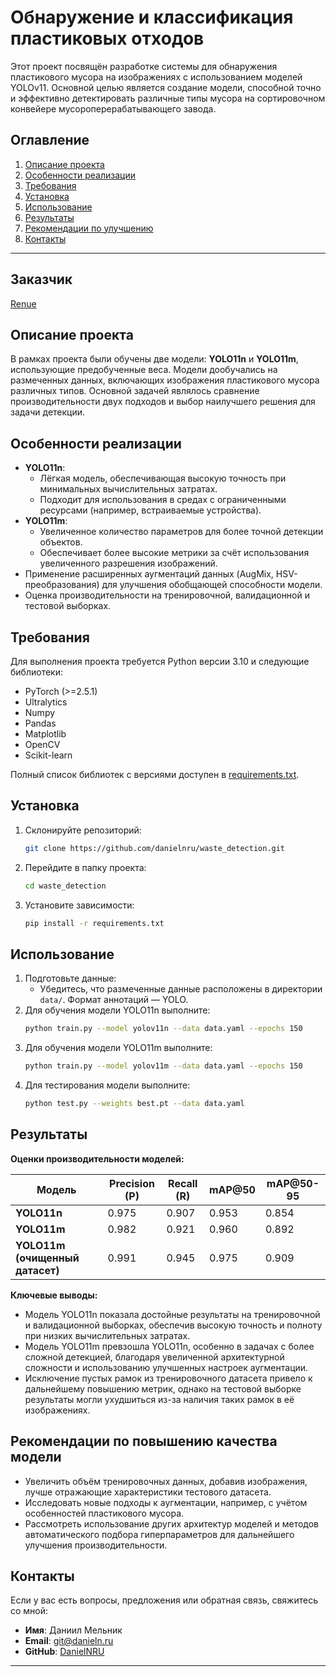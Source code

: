 # Обнаружение и классификация пластиковых отходов

Этот проект посвящён разработке системы для обнаружения пластикового мусора на изображениях с использованием моделей YOLOv11. Основной целью является создание модели, способной точно и эффективно детектировать различные типы мусора на сортировочном конвейере мусороперерабатывающего завода.

## Оглавление

1. [Описание проекта](#описание-проекта)  
2. [Особенности реализации](#особенности-реализации)  
3. [Требования](#требования)  
4. [Установка](#установка)  
5. [Использование](#использование)  
6. [Результаты](#результаты)  
7. [Рекомендации по улучшению](#рекомендации-по-улучшению)  
8. [Контакты](#контакты)  

---
## Заказчик
[Renue](https://renue.ru/) 

## Описание проекта

В рамках проекта были обучены две модели: **YOLO11n** и **YOLO11m**, использующие предобученные веса. Модели дообучались на размеченных данных, включающих изображения пластикового мусора различных типов. Основной задачей являлось сравнение производительности двух подходов и выбор наилучшего решения для задачи детекции.

## Особенности реализации

- **YOLO11n**:
  - Лёгкая модель, обеспечивающая высокую точность при минимальных вычислительных затратах.  
  - Подходит для использования в средах с ограниченными ресурсами (например, встраиваемые устройства).  
- **YOLO11m**:
  - Увеличенное количество параметров для более точной детекции объектов.  
  - Обеспечивает более высокие метрики за счёт использования увеличенного разрешения изображений.  
- Применение расширенных аугментаций данных (AugMix, HSV-преобразования) для улучшения обобщающей способности модели.  
- Оценка производительности на тренировочной, валидационной и тестовой выборках.  

## Требования

Для выполнения проекта требуется Python версии 3.10 и следующие библиотеки:

- PyTorch (>=2.5.1)  
- Ultralytics  
- Numpy  
- Pandas  
- Matplotlib  
- OpenCV  
- Scikit-learn  

Полный список библиотек с версиями доступен в [requirements.txt](requirements.txt).

## Установка

1. Склонируйте репозиторий:  
   ```bash
   git clone https://github.com/danielnru/waste_detection.git
   ```
2. Перейдите в папку проекта:  
   ```bash
   cd waste_detection
   ```
3. Установите зависимости:  
   ```bash
   pip install -r requirements.txt
   ```

## Использование

1. Подготовьте данные:  
   - Убедитесь, что размеченные данные расположены в директории `data/`. Формат аннотаций — YOLO.  
2. Для обучения модели YOLO11n выполните:  
   ```bash
   python train.py --model yolov11n --data data.yaml --epochs 150
   ```
3. Для обучения модели YOLO11m выполните:  
   ```bash
   python train.py --model yolov11m --data data.yaml --epochs 150
   ```
4. Для тестирования модели выполните:  
   ```bash
   python test.py --weights best.pt --data data.yaml
   ```

## Результаты

**Оценки производительности моделей:**  

| Модель       | Precision (P) | Recall (R) | mAP@50 | mAP@50-95 |  
|--------------|---------------|------------|--------|-----------|  
| **YOLO11n** | 0.975         | 0.907      | 0.953  | 0.854     |  
| **YOLO11m** | 0.982         | 0.921      | 0.960  | 0.892     |  
| **YOLO11m (очищенный датасет)** | 0.991         | 0.945      | 0.975  | 0.909     |  

**Ключевые выводы:**  
- Модель YOLO11n показала достойные результаты на тренировочной и валидационной выборках, обеспечив высокую точность и полноту при низких вычислительных затратах.
- Модель YOLO11m превзошла YOLO11n, особенно в задачах с более сложной детекцией, благодаря увеличенной архитектурной сложности и использованию улучшенных настроек аугментации.
- Исключение пустых рамок из тренировочного датасета привело к дальнейшему повышению метрик, однако на тестовой выборке результаты могли ухудшиться из-за наличия таких рамок в её изображениях.

## Рекомендации по повышению качества модели

- Увеличить объём тренировочных данных, добавив изображения, лучше отражающие характеристики тестового датасета.
- Исследовать новые подходы к аугментации, например, с учётом особенностей пластикового мусора.
- Рассмотреть использование других архитектур моделей и методов автоматического подбора гиперпараметров для дальнейшего улучшения производительности.

## Контакты

Если у вас есть вопросы, предложения или обратная связь, свяжитесь со мной:  

- **Имя**: Даниил Мельник  
- **Email**: git@danieln.ru  
- **GitHub**: [DanielNRU](https://github.com/DanielNRU)  

--- 